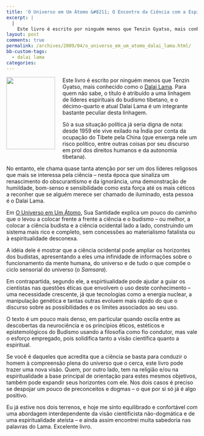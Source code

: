 ```yaml
---
title: 'O Universo em Um Átomo &#8211; O Encontro da Ciência com a Espiritualidade'
excerpt: |
  |
    Este livro é escrito por ninguém menos que Tenzin Gyatso, mais conhecido como o Dalai Lama. Para quem não sabe, o título é atribuído a uma linhagem de líderes espirituais do budismo tibetano, e o décimo-quarto e atual Dalai Lama...
layout: post
comments: true
permalink: /archives/2009/04/o_universo_em_um_atomo_dalai_lama.html/
bb-custom-tags:
  - dalai lama
categories:
---
```

<span class="mt-enclosure mt-enclosure-image"><img class="mt-image-left" style="float: left;margin: 0 20px 20px 0" src="//chester.me/archives/img/mt/2009/04/02/universo_atomo.jpg" alt="" width="128" height="190" /></span>Este livro é escrito por ninguém menos que Tenzin Gyatso, mais conhecido como o [Dalai Lama][1]. Para quem não sabe, o título é atribuído a uma linhagem de líderes espirituais do budismo tibetano, e o décimo-quarto e atual Dalai Lama é um integrante bastante peculiar desta linhagem.

Só a sua situação política já seria digna de nota: desde 1959 ele vive exilado na Índia por conta da ocupação do Tibete pela China (que enxerga nele um risco político, entre outras coisas por seu discurso em prol dos direitos humanos e da autonomia tibetana).

No entanto, ele chama quase tanta atenção por ser um dos líderes religosos que mais se interessa pela ciência &#8211; nesta época que sinaliza um renascimento do obscurantismo e da ignorância, uma demonstração de humildade, bom-senso e sensibilidade como esta força até os mais céticos a reconher que se alguém merece ser chamado de iluminado, esta pessoa é o Dalai Lama.

Em [O Universo em Um Átomo][2], Sua Santidade explica um pouco do caminho que o levou a colocar frente a frente a ciência e o budismo &#8211; ou melhor, a colocar a ciência budista e a ciência ocidental lado a lado, construindo um sistema mais rico e completo, sem concessões ao materialismo fatalista ou à espiritualidade desconexa.

A idéia dele é mostrar que a ciência ocidental pode ampliar os horizontes dos budistas, apresentando a eles uma infinidade de informações sobre o funcionamento da mente humana, do universo e de tudo o que compõe o ciclo sensorial do universo (o *Samsara*).

Em contrapartida, segundo ele, a espirtiualidade pode ajudar a guiar os cientistas nas questões éticas que envolvem o uso deste conhecimento &#8211; uma necessidade crescente, já que tecnologias como a energia nuclear, a manipulação genética e tantas outras evoluem mais rápido do que o discurso sobre as possibilidades e os limites associados ao seu uso.

O texto é um pouco mais denso, em particular quando oscila entre as descobertas da neurociência e os princípios éticos, estéticos e epistemológicos do Budismo usando a filosofia como fio condutor, mas vale o esforço empregado, pois solidifica tanto a visão científica quanto a espiritual.

Se você é daqueles que acredita que a ciência se basta para conduzir o homem à compreensão plena do universo que o cerca, este livro pode trazer uma nova visão. Quem, por outro lado, tem na religião e/ou na espiritualidade a base principal de orientação para estes mesmos objetivos, também pode expandir seus horizontes com ele. Nos dois casos é preciso se despojar um pouco de preconceitos e dogmas &#8211; o que por si só já é algo positivo.

Eu já estive nos dois terrenos, e hoje me sinto equilibrado e confortável com uma abordagem interdependente da visão cientificista não-dogmática e de uma espiritualidade ateísta &#8211; e ainda assim encontrei muita sabedoria nas palavras do Lama. Excelente livro.

 [1]: http://pt.wikipedia.org/wiki/Dalai_Lama
 [2]: http://compare.buscape.com.br/o-universo-em-um-atomo-dalai-lama-8500020318.html
